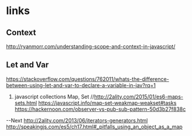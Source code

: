 # links


## Context
http://ryanmorr.com/understanding-scope-and-context-in-javascript/

## Let and Var

https://stackoverflow.com/questions/762011/whats-the-difference-between-using-let-and-var-to-declare-a-variable-in-jav?rq=1





1. javascript collections Map, Set //http://2ality.com/2015/01/es6-maps-sets.html
	https://javascript.info/map-set-weakmap-weakset#tasks
	https://hackernoon.com/observer-vs-pub-sub-pattern-50d3b27f838c

--Next
   http://2ality.com/2013/06/iterators-generators.html
   http://speakingjs.com/es5/ch17.html#_pitfalls_using_an_object_as_a_map
